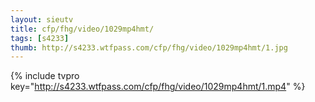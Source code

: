 ```yaml
--- 
layout: sieutv
title: cfp/fhg/video/1029mp4hmt/
tags: [s4233]
thumb: http://s4233.wtfpass.com/cfp/fhg/video/1029mp4hmt/1.jpg
---
```

{% include tvpro key="http://s4233.wtfpass.com/cfp/fhg/video/1029mp4hmt/1.mp4" %} 
